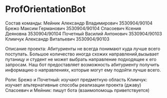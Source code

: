 # ProfOrientationBot
Состав команды: 
Мейник Александр Владимирович 3530904/90104
Брежо Максим Германович 3530904/90104
Спасоевич Ксения Деяновна 3530904/90104
Почетный Василий Антонович 3530904/90103
Климчук Александр Витальевич 3530904/90103

Описание проекта: 
Абитуриенты не всегда понимают куда лучше всего поступать.
Большое количество иногда схожих направлений,вызывает путаницу и студент не может выбрать направление подходящее к его запросам.
Наш бот предоставляет возможность абитуриенту получить информацию о направлениях, которые могут ему подойти лучше всего.  


Роли:
Брежо и Почетный: изучают предметную область 
Климчук: изучает альтернативные способы реализации проекта (джаву)
Спасоевич и Мейник: пишут бота (взаимопомощь приветствуется)
